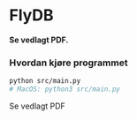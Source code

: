 # FlyDB

**Se vedlagt PDF.**

### Hvordan kjøre programmet

```bash
python src/main.py
# MacOS: python3 src/main.py
```

Se vedlagt PDF
